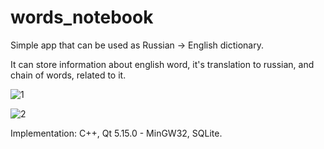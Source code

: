 # words_notebook

Simple app that can be used as Russian -> English dictionary.

It can store information about english word, it's translation to russian, and chain of words, related to it.

![1](https://github.com/Genomorf/Words-Notebook/tree/master/screenshots/eg1.png)

![2](https://github.com/Genomorf/Words-Notebook/tree/master/screenshots/eg2.png)


Implementation:
C++, Qt 5.15.0 - MinGW32, SQLite.
